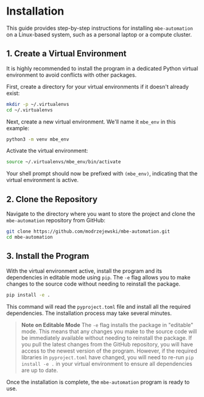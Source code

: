 # Installation

This guide provides step-by-step instructions for installing `mbe-automation` on a Linux-based system, such as a personal laptop or a compute cluster.

## 1. Create a Virtual Environment

It is highly recommended to install the program in a dedicated Python virtual environment to avoid conflicts with other packages.

First, create a directory for your virtual environments if it doesn't already exist:

```bash
mkdir -p ~/.virtualenvs
cd ~/.virtualenvs
```

Next, create a new virtual environment. We'll name it `mbe_env` in this example:

```bash
python3 -m venv mbe_env
```

Activate the virtual environment:

```bash
source ~/.virtualenvs/mbe_env/bin/activate
```

Your shell prompt should now be prefixed with `(mbe_env)`, indicating that the virtual environment is active.

## 2. Clone the Repository

Navigate to the directory where you want to store the project and clone the `mbe-automation` repository from GitHub:

```bash
git clone https://github.com/modrzejewski/mbe-automation.git
cd mbe-automation
```

## 3. Install the Program

With the virtual environment active, install the program and its dependencies in editable mode using `pip`. The `-e` flag allows you to make changes to the source code without needing to reinstall the package.

```bash
pip install -e .
```

This command will read the `pyproject.toml` file and install all the required dependencies. The installation process may take several minutes.

> **Note on Editable Mode**
> The `-e` flag installs the package in "editable" mode. This means that any changes you make to the source code will be immediately available without needing to reinstall the package. If you pull the latest changes from the GitHub repository, you will have access to the newest version of the program. However, if the required libraries in `pyproject.toml` have changed, you will need to re-run `pip install -e .` in your virtual environment to ensure all dependencies are up to date.

Once the installation is complete, the `mbe-automation` program is ready to use.

